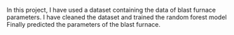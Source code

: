 In this project, I have used a dataset containing the data of blast furnace parameters.
I have cleaned the dataset and trained the random forest model 
Finally predicted the parameters of the blast furnace.

